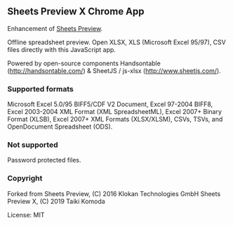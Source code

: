 ## Sheets Preview X Chrome App

Enhancement of [Sheets Preview](https://github.com/klokantech/sheets-preview).

Offline spreadsheet preview. Open XLSX, XLS (Microsoft Excel 95/97), CSV files directly with this JavaScript app.

Powered by open-source components Handsontable (http://handsontable.com/) & SheetJS / js-xlsx (http://www.sheetjs.com/).

### Supported formats

Microsoft Excel 5.0/95 BIFF5/CDF V2 Document, Excel 97-2004 BIFF8, Excel 2003-2004 XML Format (XML SpreadsheetML), Excel 2007+ Binary Format (XLSB), Excel 2007+ XML Formats (XLSX/XLSM), CSVs, TSVs, and OpenDocument Spreadsheet (ODS).

### Not supported

Password protected files.

### Copyright

Forked from Sheets Preview, (C) 2016 Klokan Technologies GmbH
Sheets Preview X, (C) 2019 Taiki Komoda

License: MIT
